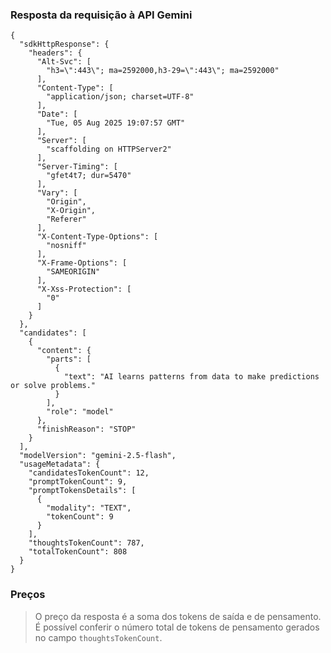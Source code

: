 ### Resposta da requisição à API Gemini
```
{
  "sdkHttpResponse": {
    "headers": {
      "Alt-Svc": [
        "h3=\":443\"; ma=2592000,h3-29=\":443\"; ma=2592000"
      ],
      "Content-Type": [
        "application/json; charset=UTF-8"
      ],
      "Date": [
        "Tue, 05 Aug 2025 19:07:57 GMT"
      ],
      "Server": [
        "scaffolding on HTTPServer2"
      ],
      "Server-Timing": [
        "gfet4t7; dur=5470"
      ],
      "Vary": [
        "Origin",
        "X-Origin",
        "Referer"
      ],
      "X-Content-Type-Options": [
        "nosniff"
      ],
      "X-Frame-Options": [
        "SAMEORIGIN"
      ],
      "X-Xss-Protection": [
        "0"
      ]
    }
  },
  "candidates": [
    {
      "content": {
        "parts": [
          {
            "text": "AI learns patterns from data to make predictions or solve problems."
          }
        ],
        "role": "model"
      },
      "finishReason": "STOP"
    }
  ],
  "modelVersion": "gemini-2.5-flash",
  "usageMetadata": {
    "candidatesTokenCount": 12,
    "promptTokenCount": 9,
    "promptTokensDetails": [
      {
        "modality": "TEXT",
        "tokenCount": 9
      }
    ],
    "thoughtsTokenCount": 787,
    "totalTokenCount": 808
  }
}
```

### Preços
> O preço da resposta é a soma dos tokens de saída e de pensamento. É possível conferir o número total de tokens de pensamento gerados no campo `thoughtsTokenCount`.